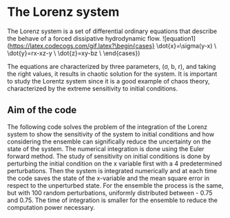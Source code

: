 # The Lorenz system
The Lorenz system is a set of differential ordinary equations that describe the behave
of a forced dissipative hydrodynamic flow. 
![equation1](https://latex.codecogs.com/gif.latex?\begin{cases} \dot{x}=\sigma(y-x) \\ \dot{y}=rx-xz-y \\ \dot{z}=xy-bz \\ \end{cases})

The equations are characterized by three parameters, (σ, b, r), and taking the right values, it results in chaotic solution for the system.
It is important to study the Lorentz system since it is a good example of chaos theory,
characterized by the extreme sensitivity to initial conditions.
## Aim of the code
The following code solves the problem of the integration of the Lorenz system to show the sensitivity of the system to initial conditions and how considering the ensemble can significally reduce the uncertainty on the state of the system. The numerical integration is done using the Euler forward method. 
The study of sensitivity on initial conditions is done by perturbing the initial condition on the x variable first with a 4 predetermined perturbations. Then the system is integrated numerically and at each time the code saves the state of the x-variable and the mean square error in respect to the unperturbed state.
For the ensemble the process is the same, but with 100 random perturbations, uniformly distributed between -
0.75 and 0.75. The time of integration is smaller for the ensemble to reduce the computation power necessary.
